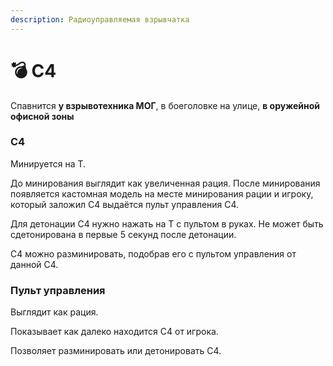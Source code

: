 ```yaml
---
description: Радиоуправляемая взрывчатка
---
```


# 💣 C4

Спавнится **у взрывотехника МОГ**, в боеголовке на улице, **в оружейной офисной зоны**

### С4 <a href="#s4" id="s4"></a>

Минируется на T.

До минирования выглядит как увеличенная рация. После минирования появляется кастомная модель на месте минирования рации и игроку, который заложил C4 выдаётся пульт управления C4.

Для детонации C4 нужно нажать на T с пультом в руках. Не может быть сдетонирована в первые 5 секунд после детонации.

C4 можно разминировать, подобрав его с пультом управления от данной C4.

### Пульт управления <a href="#pult-upravleniya" id="pult-upravleniya"></a>

Выглядит как рация.

Показывает как далеко находится C4 от игрока.

Позволяет разминировать или детонировать C4.
